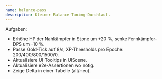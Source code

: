 ```yaml
---
name: balance-pass
description: Kleiner Balance-Tuning-Durchlauf.
---
```


Aufgaben:
- Erhöhe HP der Nahkämpfer in Stone um +20 %, senke Fernkämpfer-DPS um -10 %.
- Passe Gold-Tick auf 8/s, XP-Thresholds pro Epoche: 200/400/800/1500/0.
- Aktualisiere UI-Tooltips in UIScene.
- Aktualisiere e2e-Assertionen wo nötig.
- Zeige Delta in einer Tabelle (alt/neu).